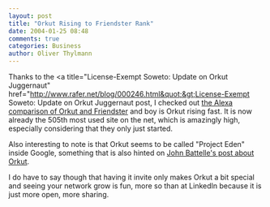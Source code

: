 ```yaml
---
layout: post
title: "Orkut Rising to Friendster Rank"
date: 2004-01-25 08:48
comments: true
categories: Business
author: Oliver Thylmann
---
```



Thanks to the &lt;a title=&quot;License-Exempt Soweto: Update on Orkut Juggernaut&quot; href=&quot;http://www.rafer.net/blog/000246.html&quot;&gt;License-Exempt Soweto: Update on Orkut Juggernaut post, I checked out [the Alexa comparison of Orkut and Friendster](http://www.alexa.com/data/details/traffic_details?&amp;range=3m&amp;size=large&amp;compare_sites=friendster.com&amp;url=orkut.com) and boy is Orkut rising fast. It is now already the 505th most used site on the net, which is amazingly high, especially considering that they only just started. 

Also interesting to note is that Orkut seems to be called &quot;Project Eden&quot; inside Google, something that is also hinted on [John Battelle's post about Orkut](http://battellemedia.com/archives/000261.php). 

I do have to say though that having it invite only makes Orkut a bit special and seeing your network grow is fun, more so than at LinkedIn because it is just more open, more sharing.

